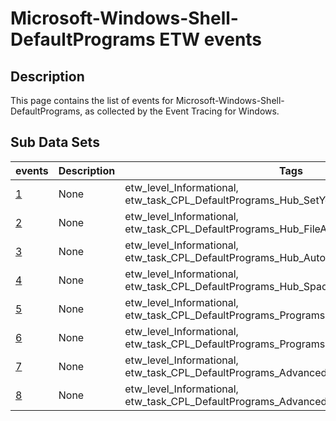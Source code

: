 # Microsoft-Windows-Shell-DefaultPrograms ETW events

## Description
This page contains the list of events for Microsoft-Windows-Shell-DefaultPrograms, as collected by the Event Tracing for Windows.

## Sub Data Sets
|events|Description|Tags|
|---|---|---|
|[1](events/event-1.md)|None|etw_level_Informational, etw_task_CPL_DefaultPrograms_Hub_SetYourDefaultProgramsClicks|
|[2](events/event-2.md)|None|etw_level_Informational, etw_task_CPL_DefaultPrograms_Hub_FileAssociationClicks|
|[3](events/event-3.md)|None|etw_level_Informational, etw_task_CPL_DefaultPrograms_Hub_AutoplayClicks|
|[4](events/event-4.md)|None|etw_level_Informational, etw_task_CPL_DefaultPrograms_Hub_SpadClicks|
|[5](events/event-5.md)|None|etw_level_Informational, etw_task_CPL_DefaultPrograms_ProgramsPage_SetAsDefaultClicks|
|[6](events/event-6.md)|None|etw_level_Informational, etw_task_CPL_DefaultPrograms_ProgramsPage_ChooseDefaultsClicks|
|[7](events/event-7.md)|None|etw_level_Informational, etw_task_CPL_DefaultPrograms_Advanced_SaveClicks|
|[8](events/event-8.md)|None|etw_level_Informational, etw_task_CPL_DefaultPrograms_Advanced_3rdPartyInvocations|
